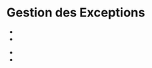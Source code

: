 <h1>Gestion des Exceptions</h1>
<ul>
  <li></li>
  <li></li> 
</ul>

<ul>
  <li></li>
  <li></li>
</ul>
